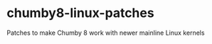 chumby8-linux-patches
=====================

Patches to make Chumby 8 work with newer mainline Linux kernels
